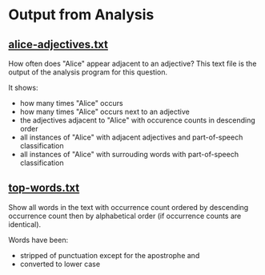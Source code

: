 # Output from Analysis

## [alice-adjectives.txt](alice-adjectives.txt)

How often does "Alice" appear adjacent to an adjective? This text file is the output of the analysis program for this question.

It shows:
* how many times "Alice" occurs
* how many times "Alice" occurs next to an adjective
* the adjectives adjacent to "Alice" with occurence counts in descending order
* all instances of "Alice" with adjacent adjectives and part-of-speech classification
* all instances of "Alice" with surrouding words with part-of-speech classification

## [top-words.txt](top-words.txt)

Show all words in the text with occurrence count ordered by descending occurrence count then by alphabetical order (if occurrence counts are identical).

Words have been:
* stripped of punctuation except for the apostrophe and
* converted to lower case
